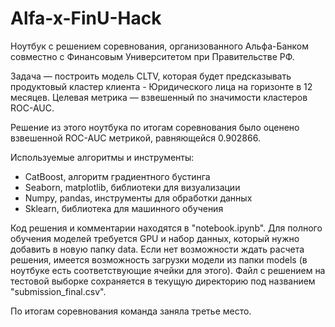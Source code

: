 # Alfa-x-FinU-Hack
Ноутбук с решением соревнования, организованного Альфа-Банком совместно с Финансовым Университетом при Правительстве РФ.

Задача — построить модель CLTV, которая будет предсказывать продуктовый кластер клиента - Юридического лица на горизонте в 12 месяцев. Целевая метрика — взвешенный по значимости кластеров ROC-AUC.

Решение из этого ноутбука по итогам соревнования было оценено взвешенной ROC-AUC метрикой, равняющейся 0.902866.

Используемые алгоритмы и инструменты:

- CatBoost, алгоритм градиентного бустинга
- Seaborn, matplotlib, библиотеки для визуализации
- Numpy, pandas, инструменты для обработки данных
- Sklearn, библиотека для машинного обучения

Код решения и комментарии находятся в "notebook.ipynb". Для полного обучения моделей требуется GPU и набор данных, который нужно добавить в новую папку data. Если нет возможности ждать расчета решения, имеется возможность загрузки модели из папки models (в ноутбуке есть соответствующие ячейки для этого). Файл с решением на тестовой выборке сохраняется в текущую директорию под названием "submission_final.csv".

По итогам соревнования команда заняла третье место.
